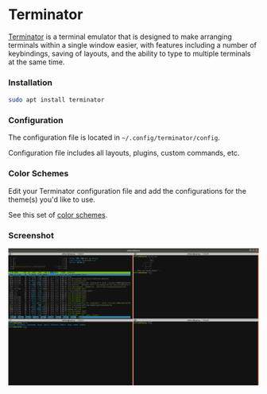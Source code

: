# Terminator

[Terminator](https://gnometerminator.blogspot.com/p/introduction.html) is a
terminal emulator that is designed to make arranging terminals within a
single window easier, with features including a number of keybindings, saving
of layouts, and the ability to type to multiple terminals at the same time.

### Installation

```bash
sudo apt install terminator
```

### Configuration

The configuration file is located in `~/.config/terminator/config`. 

Configuration file includes all layouts, plugins, custom commands, etc.

### Color Schemes

Edit your Terminator configuration file and add the configurations for
the theme(s) you'd like to use.

See this set of [color schemes](https://github.com/mbadolato/iTerm2-Color-Schemes/tree/master/terminator).

### Screenshot

![Terminator](../images/terminator.png)
